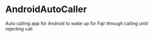 # AndroidAutoCaller
Auto calling app for Android to wake up for Fajr through calling until rejecting call
